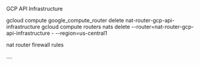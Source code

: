 GCP API Infrastructure

gcloud compute google_compute_router delete nat-router-gcp-api-infrastructure
gcloud compute routers nats delete --router=nat-router-gcp-api-infrastructure - --region=us-central1

nat router
firewall rules


....